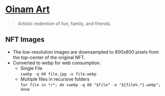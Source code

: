 # [Oinam Art](https://oinam.art)

> Artistic redention of fun, family, and friends.

## NFT Images

- The low-resolution images are downsampled to 800x800 pixels from the top-center of the original NFT.
- Converted to webp for web consumption.
	+ Single File\
		`cwebp -q 60 file.jpg -o file.webp`
	+ Multiple files in recursive folders\
		`for file in */*; do cwebp -q 60 "$file" -o "${file%.*}.webp"; done`